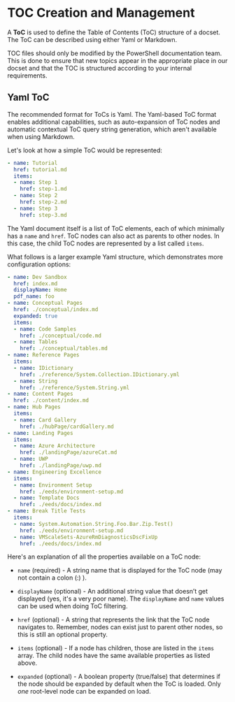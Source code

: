 # TOC Creation and Management

A **ToC** is used to define the Table of Contents (ToC) structure of a docset.
The ToC can be described using either Yaml or Markdown.

TOC files should only be modified by the PowerShell documentation team.
This is done to ensure that new topics appear in the appropriate place in our docset and that the TOC is structured according to your internal requirements.

## Yaml ToC

The recommended format for ToCs is Yaml.
The Yaml-based ToC format enables additional capabilities, such as auto-expansion of ToC nodes and automatic contextual ToC query string generation, which aren't available when using Markdown.


Let's look at how a simple ToC would be represented:

```yaml
- name: Tutorial
  href: tutorial.md
  items:
  - name: Step 1
    href: step-1.md
  - name: Step 2
    href: step-2.md
  - name: Step 3
    href: step-3.md
```

The Yaml document itself is a list of ToC elements, each of which minimally has a `name` and `href`. ToC nodes can also act as parents to other nodes. In this case, the child ToC nodes are represented by a list called `items`.

What follows is a larger example Yaml structure, which demonstrates more configuration options:

```yaml
- name: Dev Sandbox
  href: index.md
  displayName: Home
  pdf_name: foo
- name: Conceptual Pages
  href: ./conceptual/index.md
  expanded: true
  items:
  - name: Code Samples
    href: ./conceptual/code.md
  - name: Tables
    href: ./conceptual/tables.md
- name: Reference Pages
  items:
  - name: IDictionary
    href: ./reference/System.Collection.IDictionary.yml
  - name: String
    href: ./reference/System.String.yml
- name: Content Pages
  href: ./content/index.md
- name: Hub Pages
  items:
  - name: Card Gallery
    href: ./hubPage/cardGallery.md
- name: Landing Pages
  items:
  - name: Azure Architecture
    href: ./landingPage/azureCat.md
  - name: UWP
    href: ./landingPage/uwp.md
- name: Engineering Excellence
  items:
  - name: Environment Setup
    href: ./eeds/environment-setup.md
  - name: Template Docs
    href: ./eeds/docs/index.md
- name: Break Title Tests
  items:
  - name: System.Automation.String.Foo.Bar.Zip.Test()
    href: ./eeds/environment-setup.md
  - name: VMScaleSets-AzureRmDiagnosticsDscFixUp
    href: ./eeds/docs/index.md
```

Here's an explanation of all the properties available on a ToC node:

* `name` (required) - A string name that is displayed for the ToC node (may not contain a colon (:) ).

* `displayName` (optional) - An additional string value that doesn’t get displayed (yes, it's a very poor name).
  The `displayName` and `name` values can be used when doing ToC filtering.

* `href` (optional) - A string that represents the link that the ToC node navigates to.
  Remember, nodes can exist just to parent other nodes, so this is still an optional property.

* `items` (optional) - If a node has children, those are listed in the `items` array.
  The child nodes have the same available properties as listed above.

* `expanded` (optional) - A boolean property (true/false) that determines if the node should be expanded by default when the ToC is loaded.
  Only *one* root-level node can be expanded on load.
